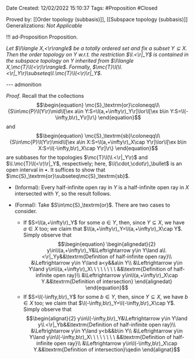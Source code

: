 <br />
<br />

Date Created: 12/02/2022 15:10:37
Tags: #Proposition #Closed 

Proved by: [[Order topology (subbasis)]], [[Subspace topology (subbasis)]]
Generalizations: _Not Applicable_

!!! ad-Proposition Proposition.

_Let $\l\langle X,<\r\rangle$ be a totally ordered set and fix a subset $Y\subseteq X$. Then the order topology on $Y$ w.r.t. the restriction $\l.<\r|_Y$ is contained in the subspace topology on $Y$ inherited from $\l\langle X,\mc{T}\l(<\r)\r\rangle$. Formally, $\mc{T}\l(\l.<\r|_Y\r)\subseteq\l.\mc{T}\l(<\r)\r|_Y$._

--- admonition

_Proof_. Recall that the collections
$$\begin{equation}
    \mc{S}_\textrm{or}\coloneqq\l\{S\in\mc{P}\l(Y\r)\mid\l[\ex a\in Y:S=\l(a,+\infty\r)_Y\r]\lor\l[\ex b\in Y:S=\l(-\infty,b\r)_Y\r]\r\}
\end{equation}$$
and
$$\begin{equation}
    \mc{S}_\textrm{sb}\coloneqq\l\{S\in\mc{P}\l(Y\r)\mid\l[\ex a\in X:S=\l(a,+\infty\r)_X\cap Y\r]\lor\l[\ex b\in X:S=\l(-\infty,b\r)_X\cap Y\r]\r\}
\end{equation}$$
are subbases for the topologies $\mc{T}\l(\l.<\r|_Y\r)$ and $\l.\mc{T}\l(<\r)\r|_Y$, respectively; here, $\l(\cdot,\cdot\r)_\bullet$ is an open interval in $\bullet$. It suffices to show that $\mc{S}_\textrm{or}\subseteq\mc{S}_\textrm{sb}$.
* (Informal): Every half-infinite open ray in $Y$ is a half-infinite open ray in $X$ intersected with $Y$, so the result follows.

* (Formal): Take $S\in\mc{S}_\textrm{or}$. There are two cases to consider.
    * If $S=\l(a,+\infty\r)_Y$ for some $a\in Y$, then, since $Y\subseteq X$, we have $a\in X$ too; we claim that $\l(a,+\infty\r)_Y=\l(a,+\infty\r)_X\cap Y$. Simply observe that$$\begin{equation}
    \begin{alignedat}{2}
        y\in\l(a,+\infty\r)_Y&\Leftrightarrow y\in Y\land a\l.<\r|_Yy&&\textrm{Definition of half-infinite open ray}\\
        &\Leftrightarrow y\in Y\land a<y&&a\in Y\\
        &\Leftrightarrow y\in Y\land y\in\l(a,+\infty\r)_X\ \ \ \ \ \ \ \ &&\textrm{Definition of half-infinite open ray}\\
        &\Leftrightarrow y\in\l(a,+\infty\r)_X\cap Y.&&\textrm{Definition of intersection}
    \end{alignedat}
  \end{equation}$$
    * If $S=\l(-\infty,b\r)_Y$ for some $b\in Y$, then, since $Y\subseteq X$, we have $b\in X$ too; we claim that $\l(-\infty,b\r)_Y=\l(-\infty,b\r)_X\cap Y$. Simply observe that$$\begin{alignat}{2}
    y\in\l(-\infty,b\r)_Y&\Leftrightarrow y\in Y\land y\l.<\r|_Yb&&\textrm{Definition of half-infinite open ray}\\
    &\Leftrightarrow y\in Y\land y<b&&b\in Y\\
    &\Leftrightarrow y\in Y\land y\in\l(-\infty,b\r)_X\ \ \ \ \ \ \ \ &&\textrm{Definition of half-infinite open ray}\\
    &\Leftrightarrow y\in\l(-\infty,b\r)_X\cap Y.&&\textrm{Definition of intersection}\qedin
  \end{alignat}$$
